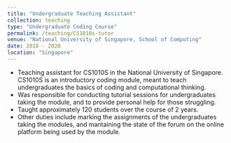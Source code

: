 ```yaml
---
title: "Undergraduate Teaching Assistant"
collection: teaching
type: "Undergraduate Coding Course"
permalink: /teaching/CS1010s-tutor
venue: "National University of Singapore, School of Computing"
date: 2018 - 2020
location: "Singapore"
---
```


* Teaching assistant for CS1010S in the National University of Singapore. CS1010S is an introductory coding module, meant to teach undergraduates the basics of coding and computational thinking.
* Was responsible for conducting tutorial sessions for undergraduates taking the module, and to provide personal help for those struggling.
* Taught approximately 120 students over the course of 2 years.
* Other duties include marking the assignments of the undergraduates taking the modules, and mantaining the state of the forum on the online platform being used by the module.

